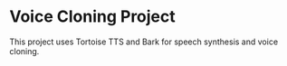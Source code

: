 # Voice Cloning Project
This project uses Tortoise TTS and Bark for speech synthesis and voice cloning.
